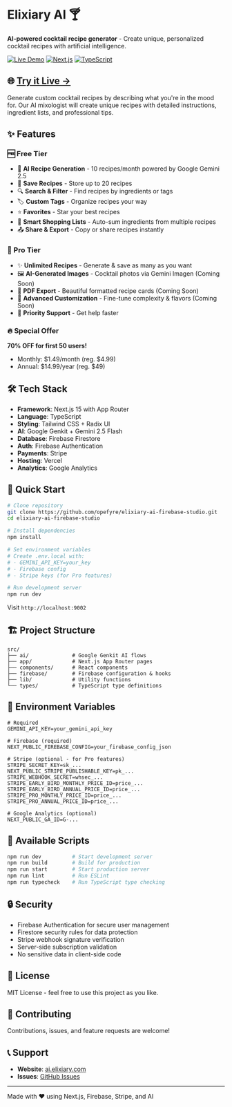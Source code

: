# Elixiary AI 🍸

**AI-powered cocktail recipe generator** - Create unique, personalized cocktail recipes with artificial intelligence.

[![Live Demo](https://img.shields.io/badge/demo-live-success)](https://ai.elixiary.com/)
[![Next.js](https://img.shields.io/badge/Next.js-15.5-black)](https://nextjs.org/)
[![TypeScript](https://img.shields.io/badge/TypeScript-5.0-blue)](https://www.typescriptlang.org/)

## 🌐 [Try it Live →](https://ai.elixiary.com/)

Generate custom cocktail recipes by describing what you're in the mood for. Our AI mixologist will create unique recipes with detailed instructions, ingredient lists, and professional tips.

## ✨ Features

### 🆓 Free Tier
- 🤖 **AI Recipe Generation** - 10 recipes/month powered by Google Gemini 2.5
- 💾 **Save Recipes** - Store up to 20 recipes
- 🔍 **Search & Filter** - Find recipes by ingredients or tags
- 🏷️ **Custom Tags** - Organize recipes your way
- ⭐ **Favorites** - Star your best recipes
- 🛒 **Smart Shopping Lists** - Auto-sum ingredients from multiple recipes
- 📤 **Share & Export** - Copy or share recipes instantly

### 💎 Pro Tier
- ✨ **Unlimited Recipes** - Generate & save as many as you want
- 🖼️ **AI-Generated Images** - Cocktail photos via Gemini Imagen (Coming Soon)
- 📄 **PDF Export** - Beautiful formatted recipe cards (Coming Soon)
- 🎨 **Advanced Customization** - Fine-tune complexity & flavors (Coming Soon)
- 🎯 **Priority Support** - Get help faster

### 🔥 Special Offer
**70% OFF for first 50 users!** 
- Monthly: $1.49/month (reg. $4.99)
- Annual: $14.99/year (reg. $49)

## 🛠️ Tech Stack

- **Framework**: Next.js 15 with App Router
- **Language**: TypeScript
- **Styling**: Tailwind CSS + Radix UI
- **AI**: Google Genkit + Gemini 2.5 Flash
- **Database**: Firebase Firestore
- **Auth**: Firebase Authentication
- **Payments**: Stripe
- **Hosting**: Vercel
- **Analytics**: Google Analytics

## 🚀 Quick Start

```bash
# Clone repository
git clone https://github.com/opefyre/elixiary-ai-firebase-studio.git
cd elixiary-ai-firebase-studio

# Install dependencies
npm install

# Set environment variables
# Create .env.local with:
# - GEMINI_API_KEY=your_key
# - Firebase config
# - Stripe keys (for Pro features)

# Run development server
npm run dev
```

Visit `http://localhost:9002`

## 🏗️ Project Structure

```
src/
├── ai/              # Google Genkit AI flows
├── app/             # Next.js App Router pages
├── components/      # React components
├── firebase/        # Firebase configuration & hooks
├── lib/             # Utility functions
└── types/           # TypeScript type definitions
```

## 🔐 Environment Variables

```env
# Required
GEMINI_API_KEY=your_gemini_api_key

# Firebase (required)
NEXT_PUBLIC_FIREBASE_CONFIG=your_firebase_config_json

# Stripe (optional - for Pro features)
STRIPE_SECRET_KEY=sk_...
NEXT_PUBLIC_STRIPE_PUBLISHABLE_KEY=pk_...
STRIPE_WEBHOOK_SECRET=whsec_...
STRIPE_EARLY_BIRD_MONTHLY_PRICE_ID=price_...
STRIPE_EARLY_BIRD_ANNUAL_PRICE_ID=price_...
STRIPE_PRO_MONTHLY_PRICE_ID=price_...
STRIPE_PRO_ANNUAL_PRICE_ID=price_...

# Google Analytics (optional)
NEXT_PUBLIC_GA_ID=G-...
```

## 📝 Available Scripts

```bash
npm run dev          # Start development server
npm run build        # Build for production
npm run start        # Start production server
npm run lint         # Run ESLint
npm run typecheck    # Run TypeScript type checking
```

## 🔒 Security

- Firebase Authentication for secure user management
- Firestore security rules for data protection
- Stripe webhook signature verification
- Server-side subscription validation
- No sensitive data in client-side code

## 📄 License

MIT License - feel free to use this project as you like.

## 🤝 Contributing

Contributions, issues, and feature requests are welcome!

## 📞 Support

- **Website**: [ai.elixiary.com](https://ai.elixiary.com)
- **Issues**: [GitHub Issues](https://github.com/opefyre/elixiary-ai-firebase-studio/issues)

---

Made with ❤️ using Next.js, Firebase, Stripe, and AI
